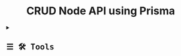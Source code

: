 <h1 align="center"> CRUD Node API using Prisma </h1>

<details font-size=200>
 <summary><h2><samp>&#9776; 🛠️ Tools</samp></h2></summary>

  <a href="https://www.prisma.io/"><img src="https://d2eip9sf3oo6c2.cloudfront.net/tags/images/000/001/287/square_480/prismaHD.png" width=20 /> Prisma</a>

  <a href="https://nodejs.org"><img src="https://raw.githubusercontent.com/devicons/devicon/master/icons/nodejs/nodejs-original.svg" width=20 /> Express</a>

  <a href="https://jestjs.io/pt-BR/docs/api"><img src="https://seeklogo.com/images/J/jest-logo-F9901EBBF7-seeklogo.com.png" width=20 /> Jest </a>
  
  <a href="https://www.typescriptlang.org/docs/handbook/typescript-in-5-minutes.html"><img src="https://raw.githubusercontent.com/microsoft/TypeScript-Website/f407e1ae19e5e990d9901ac8064a32a8cc60edf0/packages/typescriptlang-org/static/branding/ts-logo-512.svg" width=20 /> Typescript</a>
  
  <a href="https://swagger.io/"><img src="https://upload.wikimedia.org/wikipedia/commons/a/ab/Swagger-logo.png" width=20 /> Swagger</a>
  
  <a href="https://www.npmjs.com/package/bcrypt"><img src="https://img.stackshare.io/package/19054/default_2be036aaca5c71baf790e00f1ef80dd37a625905.png" width=20 /> Bcrypt</a>
 
 <a href="https://www.docker.com/"><img src="https://www.docker.com/wp-content/uploads/2022/03/Moby-logo.png" width=20 /> Docker</a>
 
</details>
